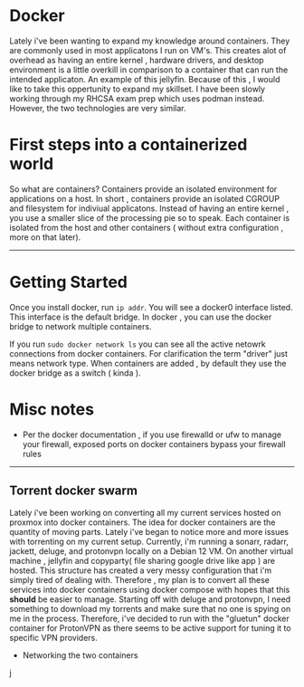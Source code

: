 
# Docker 

Lately i've been wanting to expand my knowledge around containers. They are commonly used in most applicatons I run on VM's. This creates alot of overhead as having an entire kernel , hardware drivers, and desktop environment is a little overkill in comparison to a container that can run the intended applicaton. An example of this jellyfin.  Because of this , I would like to take this oppertunity to expand my skillset. I have been slowly working through my RHCSA exam prep which uses podman instead. However, the two technologies are very similar. 


# First steps into a containerized world 

So what are containers? Containers provide an isolated environment for applications on a host. In short , containers provide an isolated CGROUP and filesystem for indiviual applicatons. Instead of having an entire kernel , you use a smaller slice of the processing pie so to speak. Each container is isolated from the host and other containers ( without extra configuration , more on that later). 

---

# Getting Started 

Once you install docker, run `ip addr`. You will see a docker0 interface listed. This interface is the default bridge. In docker , you can use the docker bridge to network multiple containers. 

If you run `sudo docker network ls` you can see all the active netowrk connections from docker containers. For clarification the term "driver" just means network type. When containers are added , by default they use the docker bridge as a switch ( kinda ).


# Misc notes 

- Per the docker documentation , if you use firewalld or ufw to manage your firewall, exposed ports on docker containers bypass your firewall rules


---

## Torrent docker swarm 

Lately i've been working on converting all my current services hosted on proxmox into docker containers. The idea for docker containers are the quantity of moving parts. Lately i've began to notice more and more issues with torrenting on my current setup. Currently, i'm running a sonarr, radarr, jackett, deluge, and protonvpn locally on a Debian 12 VM. On another virtual machine , jellyfin and copyparty( file sharing google drive like app ) are hosted. This structure has created a very messy configuration that i'm simply tired of dealing with. Therefore , my plan is to convert all these services into docker containers using docker compose with hopes that this **should** be easier to manage. Starting off with deluge and protonvpn, I need something to download my torrents and make sure that no one is spying on me in the process. Therefore, i've decided to run with the "gluetun" docker container for ProtonVPN as there seems to be active support for tuning it to specific VPN providers.


- Networking the two containers 


j




